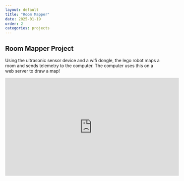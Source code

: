 ```yaml
---
layout: default
title: "Room Mapper"
date: 2025-01-19
order: 2
categories: projects
---
```


## Room Mapper Project
Using the ultrasonic sensor device and a wifi dongle, the lego robot maps a room and sends telemetry to the computer. The computer uses this on a web server to draw a map!

<div class="videoWrapper"><iframe width="560" height="315" src="https://www.youtube.com/embed/hZLGmMj3jj4" frameborder="0" allowfullscreen></iframe></div>
